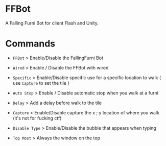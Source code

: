 # FFBot
A Falling Furni Bot for client Flash and Unity.

# Commands

* `FFBot` > Enable/Disable the FallingFurni Bot

* `Wired` > Enable / Disable the FFBot with wired

* `Specific` > Enable/Disable specific use for a specific location to walk ( use `Capture` to set the tile )

* `Auto Stop` > Enable / Disable automatic stop when you walk at a furni


* `Delay` > Add a delay before walk to the tile

* `Capture` > Enable/Disable capture the x ; y location of where you walk (it's not for fucking ctf)

* `Disable Type` > Enable/Disable the bubble that appears when typing

* `Top Most` > Always the window on the top
